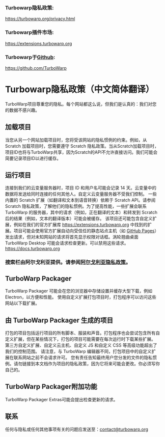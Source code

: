 ### Turbowarp隐私政策:  
https://turbowarp.org/privacy.html  
### Turbowarp插件市场:  
https://extensions.turbowarp.org  
### Turbowarp于[Github](https://github.com):  
https://github.com/TurboWarp  

# Turbowarp隐私政策（中文简体翻译）
TurboWarp项目尊重您的隐私。每个网站都这么说，但我们是认真的：我们对您的数据不感兴趣。

## 加载项目
当您从另一个网站加载项目时，您将受该网站的隐私惯例的约束。例如，从 Scratch 加载项目时，您需要遵守 Scratch 隐私政策。当从Scratch加载项目时，项目ID也将与TurboWarp共享，因为Scratch的API不允许直接访问。我们可能会简要记录项目ID以进行缓存。

## 运行项目
连接到我们的云变量服务器时，项目 ID 和用户名可能会记录 14 天。云变量中的数据将发送给同时连接的任何其他人。自定义云变量服务器不受我们控制。
一些内置的 Scratch 扩展（如翻译和文本到语音转换）依赖于 Scratch API。请参阅 Scratch 隐私政策，了解他们的隐私惯例。为了提高性能，一些扩展会联系 TurboWarp 的服务器，其中的请求（例如，正在翻译的文本）和转发到 Scratch 后的结果（例如，文本的翻译版本）可能会被缓存。
该项目还可能包含自定义扩展，例如在我们的官方扩展库 https://extensions.turbowarp.org 中找到的扩展。项目可能会使用官方扩展自动向受信任的静态站点主机（如 [GitHub Pages](https://github.com)）发出请求，但对未知网站的请求将首先显示权限对话框。涡轮翘曲桌面
TurboWarp Desktop 可能会请求检查更新。可以禁用这些请求。
https://docs.turbowarp.org

### 搜索栏由阿尔戈利亚提供。请参阅[阿尔戈利亚隐私政策](https://www.algolia.com/policies/privacy)。

## TurboWarp Packager 
TurboWarp Packager 可能会在您的浏览器中存储设置并缓存大型下载，例如 Electron，以方便和性能。
使用自定义扩展打包项目时，打包程序可以访问这些网站以下载扩展。

## 由 TurboWarp Packager 生成的项目
打包的项目包括运行项目的所有脚本、服装和声音。打包程序也会尝试包含所有自定义扩展，但在某些情况下，打包的项目可能需要在每次运行时下载某些扩展。
第三方自定义扩展、自定义云主机、自定义 JS 和自定义 CSS 等高级功能超出了我们的控制范围。
请注意，与 TurboWarp 编辑器不同，打包项目中的自定义扩展在联系网站之前不会请求许可。
您有责任告知最终用户您分发的文件的隐私惯例。请勿链接到本文档作为项目的隐私政策，因为它将来可能会更改。你必须写你自己的。

## TurboWarp Packager附加功能
TurboWarp Packager Extras可能会提出检查更新的请求。

## 联系
任何与隐私或任何其他事项有关的问题应发送至：<contact@turbowarp.org>
